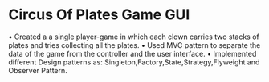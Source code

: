 # Circus Of Plates Game GUI
 • Created a a single player-game in which each clown carries two stacks of plates and tries collecting all the plates.
 • Used MVC pattern to separate the data of the game from the controller and the user interface.
 • Implemented different Design patterns as: Singleton,Factory,State,Strategy,Flyweight and Observer Pattern.
